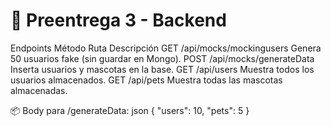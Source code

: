 # 🧪 Preentrega 3 - Backend

 Endpoints
Método Ruta Descripción
GET	    /api/mocks/mockingusers	Genera 50 usuarios fake (sin guardar en Mongo).
POST	/api/mocks/generateData	Inserta usuarios y mascotas en la base.
GET	    /api/users Muestra todos los usuarios almacenados.
GET	    /api/pets Muestra todas las mascotas almacenadas.

📦 Body para /generateData:
json
{
  "users": 10,
  "pets": 5
}